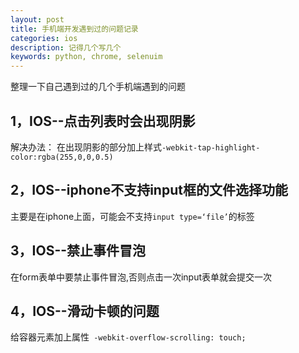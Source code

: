 ```yaml
---
layout: post
title: 手机端开发遇到过的问题记录
categories: ios
description: 记得几个写几个
keywords: python, chrome, selenuim
---
```


整理一下自己遇到过的几个手机端遇到的问题

1，IOS--点击列表时会出现阴影
----
解决办法：
在出现阴影的部分加上样式`-webkit-tap-highlight-color:rgba(255,0,0,0.5)`

2，IOS--iphone不支持input框的文件选择功能
-----
主要是在iphone上面，可能会不支持`input type=‘file’`的标签

3，IOS--禁止事件冒泡
-----
在form表单中要禁止事件冒泡,否则点击一次input表单就会提交一次

4，IOS--滑动卡顿的问题
------
给容器元素加上属性` -webkit-overflow-scrolling: touch;`